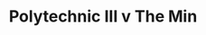 ---
year: "1994"
serialNumber: "0168" 
game: "Polytechnic III"
title: "Polytechnic III v The Min"
gameLocation: ""
gameDate: ""
result: ""
resultType: ""
type: "game"
---